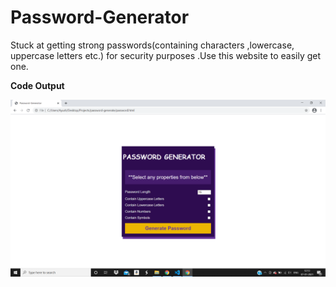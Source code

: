 # Password-Generator
Stuck at getting strong passwords(containing characters ,lowercase, uppercase letters etc.) for security purposes .Use this website to easily get one.

**Code Output**

[![Password-Generator](/pass_generate.png)]()
